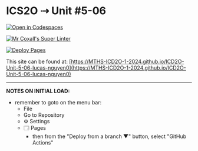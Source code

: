 # ICS2O ⇢ Unit #5-06

[![Open in Codespaces](https://classroom.github.com/assets/launch-codespace-2972f46106e565e64193e422d61a12cf1da4916b45550586e14ef0a7c637dd04.svg)](https://classroom.github.com/open-in-codespaces?assignment_repo_id=19405552)

[![Mr Coxall's Super Linter](https://github.com/MTHS-ICD2O-1-2024/ICD2O-Unit-5-06-lucas-nguyen0/workflows/Mr%20Coxall's%20Super%20Linter/badge.svg)](https://github.com/MTHS-ICD2O-1-2024/ICD2O-Unit-5-06-lucas-nguyen0/actions)

[![Deploy Pages](https://github.com/MTHS-ICD2O-1-2024/ICD2O-Unit-5-06-lucas-nguyen0/workflows/Deploy%20Pages/badge.svg)](https://github.com/MTHS-ICD2O-1-2024/ICD2O-Unit-5-06-lucas-nguyen0/actions)

This site can be found at: [https://MTHS-ICD2O-1-2024.github.io/ICD2O-Unit-5-06-lucas-nguyen0](https://MTHS-ICD2O-1-2024.github.io/ICD2O-Unit-5-06-lucas-nguyen0)

---

**NOTES ON INITIAL LOAD:**
- remember to goto on the menu bar:
  - File
  - Go to Repository
  - ⚙ Settings
  - 🗔 Pages
    - then from the "Deploy from a branch ▼" button, select "GitHub Actions"
